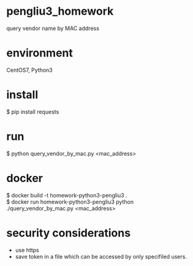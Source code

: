 # pengliu3_homework
query vendor name by MAC address

# environment
CentOS7, Python3

# install
$ pip install requests

# run
$ python query_vendor_by_mac.py <mac_address>

# docker
$ docker build -t homework-python3-pengliu3 .  
$ docker run homework-python3-pengliu3 python ./query_vendor_by_mac.py <mac_address>

# security considerations
- use https
- save token in a file which can be accessed by only specifiled users.
